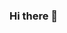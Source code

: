 ### Hi there 👋

<!--

Here are some ideas to get you started:

- 🔭 I'm currently working on pages/bots 
- 🌱 I am currently learning HTML, java
- 📫 How to find me: Matsoor#2005 
- ⚡ Interesting fact: I like programming and playing computer games

-->

